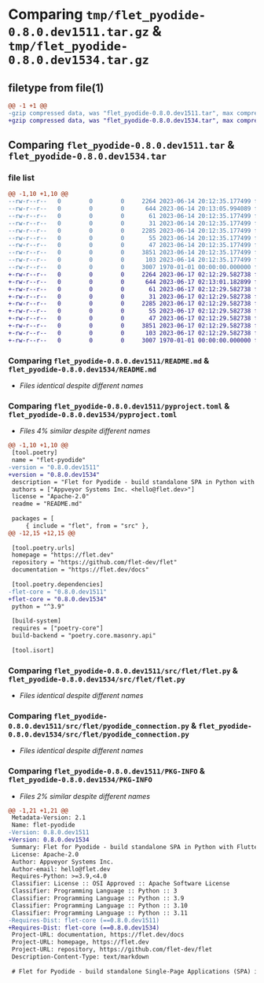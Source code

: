 # Comparing `tmp/flet_pyodide-0.8.0.dev1511.tar.gz` & `tmp/flet_pyodide-0.8.0.dev1534.tar.gz`

## filetype from file(1)

```diff
@@ -1 +1 @@
-gzip compressed data, was "flet_pyodide-0.8.0.dev1511.tar", max compression
+gzip compressed data, was "flet_pyodide-0.8.0.dev1534.tar", max compression
```

## Comparing `flet_pyodide-0.8.0.dev1511.tar` & `flet_pyodide-0.8.0.dev1534.tar`

### file list

```diff
@@ -1,10 +1,10 @@
--rw-r--r--   0        0        0     2264 2023-06-14 20:12:35.177499 flet_pyodide-0.8.0.dev1511/README.md
--rw-r--r--   0        0        0      644 2023-06-14 20:13:05.994089 flet_pyodide-0.8.0.dev1511/pyproject.toml
--rw-r--r--   0        0        0       61 2023-06-14 20:12:35.177499 flet_pyodide-0.8.0.dev1511/src/flet/__init__.py
--rw-r--r--   0        0        0       31 2023-06-14 20:12:35.177499 flet_pyodide-0.8.0.dev1511/src/flet/canvas/__init__.py
--rw-r--r--   0        0        0     2285 2023-06-14 20:12:35.177499 flet_pyodide-0.8.0.dev1511/src/flet/flet.py
--rw-r--r--   0        0        0       55 2023-06-14 20:12:35.177499 flet_pyodide-0.8.0.dev1511/src/flet/matplotlib_chart.py
--rw-r--r--   0        0        0       47 2023-06-14 20:12:35.177499 flet_pyodide-0.8.0.dev1511/src/flet/plotly_chart.py
--rw-r--r--   0        0        0     3851 2023-06-14 20:12:35.177499 flet_pyodide-0.8.0.dev1511/src/flet/pyodide_connection.py
--rw-r--r--   0        0        0      103 2023-06-14 20:12:35.177499 flet_pyodide-0.8.0.dev1511/src/flet/version.py
--rw-r--r--   0        0        0     3007 1970-01-01 00:00:00.000000 flet_pyodide-0.8.0.dev1511/PKG-INFO
+-rw-r--r--   0        0        0     2264 2023-06-17 02:12:29.582738 flet_pyodide-0.8.0.dev1534/README.md
+-rw-r--r--   0        0        0      644 2023-06-17 02:13:01.182899 flet_pyodide-0.8.0.dev1534/pyproject.toml
+-rw-r--r--   0        0        0       61 2023-06-17 02:12:29.582738 flet_pyodide-0.8.0.dev1534/src/flet/__init__.py
+-rw-r--r--   0        0        0       31 2023-06-17 02:12:29.582738 flet_pyodide-0.8.0.dev1534/src/flet/canvas/__init__.py
+-rw-r--r--   0        0        0     2285 2023-06-17 02:12:29.582738 flet_pyodide-0.8.0.dev1534/src/flet/flet.py
+-rw-r--r--   0        0        0       55 2023-06-17 02:12:29.582738 flet_pyodide-0.8.0.dev1534/src/flet/matplotlib_chart.py
+-rw-r--r--   0        0        0       47 2023-06-17 02:12:29.582738 flet_pyodide-0.8.0.dev1534/src/flet/plotly_chart.py
+-rw-r--r--   0        0        0     3851 2023-06-17 02:12:29.582738 flet_pyodide-0.8.0.dev1534/src/flet/pyodide_connection.py
+-rw-r--r--   0        0        0      103 2023-06-17 02:12:29.582738 flet_pyodide-0.8.0.dev1534/src/flet/version.py
+-rw-r--r--   0        0        0     3007 1970-01-01 00:00:00.000000 flet_pyodide-0.8.0.dev1534/PKG-INFO
```

### Comparing `flet_pyodide-0.8.0.dev1511/README.md` & `flet_pyodide-0.8.0.dev1534/README.md`

 * *Files identical despite different names*

### Comparing `flet_pyodide-0.8.0.dev1511/pyproject.toml` & `flet_pyodide-0.8.0.dev1534/pyproject.toml`

 * *Files 4% similar despite different names*

```diff
@@ -1,10 +1,10 @@
 [tool.poetry]
 name = "flet-pyodide"
-version = "0.8.0.dev1511"
+version = "0.8.0.dev1534"
 description = "Flet for Pyodide - build standalone SPA in Python with Flutter UI."
 authors = ["Appveyor Systems Inc. <hello@flet.dev>"]
 license = "Apache-2.0"
 readme = "README.md"
 
 packages = [
     { include = "flet", from = "src" },
@@ -12,15 +12,15 @@
 
 [tool.poetry.urls]
 homepage = "https://flet.dev"
 repository = "https://github.com/flet-dev/flet"
 documentation = "https://flet.dev/docs"
 
 [tool.poetry.dependencies]
-flet-core = "0.8.0.dev1511"
+flet-core = "0.8.0.dev1534"
 python = "^3.9"
 
 [build-system]
 requires = ["poetry-core"]
 build-backend = "poetry.core.masonry.api"
 
 [tool.isort]
```

### Comparing `flet_pyodide-0.8.0.dev1511/src/flet/flet.py` & `flet_pyodide-0.8.0.dev1534/src/flet/flet.py`

 * *Files identical despite different names*

### Comparing `flet_pyodide-0.8.0.dev1511/src/flet/pyodide_connection.py` & `flet_pyodide-0.8.0.dev1534/src/flet/pyodide_connection.py`

 * *Files identical despite different names*

### Comparing `flet_pyodide-0.8.0.dev1511/PKG-INFO` & `flet_pyodide-0.8.0.dev1534/PKG-INFO`

 * *Files 2% similar despite different names*

```diff
@@ -1,21 +1,21 @@
 Metadata-Version: 2.1
 Name: flet-pyodide
-Version: 0.8.0.dev1511
+Version: 0.8.0.dev1534
 Summary: Flet for Pyodide - build standalone SPA in Python with Flutter UI.
 License: Apache-2.0
 Author: Appveyor Systems Inc.
 Author-email: hello@flet.dev
 Requires-Python: >=3.9,<4.0
 Classifier: License :: OSI Approved :: Apache Software License
 Classifier: Programming Language :: Python :: 3
 Classifier: Programming Language :: Python :: 3.9
 Classifier: Programming Language :: Python :: 3.10
 Classifier: Programming Language :: Python :: 3.11
-Requires-Dist: flet-core (==0.8.0.dev1511)
+Requires-Dist: flet-core (==0.8.0.dev1534)
 Project-URL: documentation, https://flet.dev/docs
 Project-URL: homepage, https://flet.dev
 Project-URL: repository, https://github.com/flet-dev/flet
 Description-Content-Type: text/markdown
 
 # Flet for Pyodide - build standalone Single-Page Applications (SPA) in Python with Flutter UI
```

